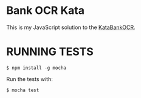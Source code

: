 Bank OCR Kata
=============
This is my JavaScript solution to the [KataBankOCR](http://codingdojo.org/cgi-bin/index.pl?KataBankOCR).

RUNNING TESTS
=============
```
$ npm install -g mocha
```

Run the tests with:

```
$ mocha test
```

